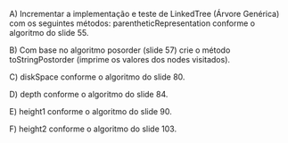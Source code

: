 A)  Incrementar a implementação e teste de LinkedTree<E> (Árvore Genérica) com os seguintes métodos:
parentheticRepresentation conforme o algoritmo do slide 55.

B)  Com base no algoritmo posorder (slide 57) crie o método toStringPostorder (imprime os valores dos nodes visitados).

C)  diskSpace conforme o algoritmo do slide 80.

D)  depth conforme o algoritmo do slide 84.

E)  height1 conforme o algoritmo do slide 90.

F)  height2 conforme o algoritmo do slide 103.
